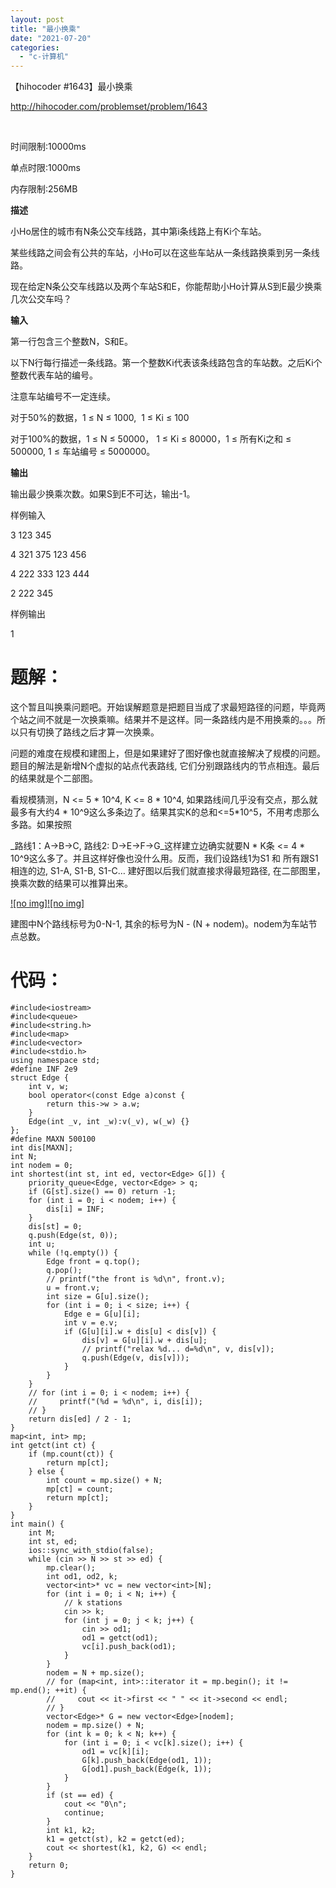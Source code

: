 ```yaml
---
layout: post
title: "最小换乘"
date: "2021-07-20"
categories: 
  - "c-计算机"
---
```


【hihocoder #1643】最小换乘

http://hihocoder.com/problemset/problem/1643

 

时间限制:10000ms

单点时限:1000ms

内存限制:256MB

**描述**

小Ho居住的城市有N条公交车线路，其中第i条线路上有Ki个车站。

某些线路之间会有公共的车站，小Ho可以在这些车站从一条线路换乘到另一条线路。

现在给定N条公交车线路以及两个车站S和E，你能帮助小Ho计算从S到E最少换乘几次公交车吗？

**输入**

第一行包含三个整数N，S和E。

以下N行每行描述一条线路。第一个整数Ki代表该条线路包含的车站数。之后Ki个整数代表车站的编号。

注意车站编号不一定连续。

对于50%的数据，1 ≤ N ≤ 1000,  1 ≤ Ki ≤ 100

对于100%的数据，1 ≤ N ≤ 50000， 1 ≤ Ki ≤ 80000，1 ≤ 所有Ki之和 ≤ 500000, 1 ≤ 车站编号 ≤ 5000000。

**输出**

输出最少换乘次数。如果S到E不可达，输出-1。

样例输入

3 123 345

4 321 375 123 456

4 222 333 123 444

2 222 345

样例输出

1

# 题解：

这个暂且叫换乘问题吧。开始误解题意是把题目当成了求最短路径的问题，毕竟两个站之间不就是一次换乘嘛。结果并不是这样。同一条路线内是不用换乘的。。。所以只有切换了路线之后才算一次换乘。

问题的难度在规模和建图上，但是如果建好了图好像也就直接解决了规模的问题。题目的解法是新增N个虚拟的站点代表路线, 它们分别跟路线内的节点相连。最后的结果就是个二部图。

看规模猜测，N <= 5 \* 10^4, K <= 8 \* 10^4, 如果路线间几乎没有交点，那么就最多有大约4 \* 10^9这么多条边了。结果其实K的总和<=5\*10^5，不用考虑那么多路。如果按照

_路线1：A->B->C, 路线2: D->E->F->G_这样建立边确实就要N \* K条 <= 4 \* 10^9这么多了。并且这样好像也没什么用。反而，我们设路线1为S1 和 所有跟S1相连的边, S1-A, S1-B, S1-C… 建好图以后我们就直接求得最短路径, 在二部图里，换乘次数的结果可以推算出来。

[![no img]](http://127.0.0.1/?attachment_id=3906)[![no img]](http://127.0.0.1/?attachment_id=3907)

建图中N个路线标号为0-N-1, 其余的标号为N - (N + nodem)。nodem为车站节点总数。

# 代码：

```
#include<iostream>
#include<queue>
#include<string.h>
#include<map>
#include<vector>
#include<stdio.h>
using namespace std;
#define INF 2e9
struct Edge {
    int v, w;
    bool operator<(const Edge a)const {
        return this->w > a.w;
    }
    Edge(int _v, int _w):v(_v), w(_w) {}
};
#define MAXN 500100
int dis[MAXN];
int N;
int nodem = 0;
int shortest(int st, int ed, vector<Edge> G[]) {
    priority_queue<Edge, vector<Edge> > q;
    if (G[st].size() == 0) return -1;
    for (int i = 0; i < nodem; i++) {
        dis[i] = INF;
    }
    dis[st] = 0;
    q.push(Edge(st, 0));
    int u;
    while (!q.empty()) {
        Edge front = q.top();
        q.pop();
        // printf("the front is %d\n", front.v);
        u = front.v;
        int size = G[u].size();
        for (int i = 0; i < size; i++) {
            Edge e = G[u][i];
            int v = e.v;
            if (G[u][i].w + dis[u] < dis[v]) {
                dis[v] = G[u][i].w + dis[u];
                // printf("relax %d... d=%d\n", v, dis[v]);
                q.push(Edge(v, dis[v]));
            }
        }
    }
    // for (int i = 0; i < nodem; i++) {
    //     printf("(%d = %d\n", i, dis[i]);
    // }
    return dis[ed] / 2 - 1;
}
map<int, int> mp;
int getct(int ct) {
    if (mp.count(ct)) {
        return mp[ct];
    } else {
        int count = mp.size() + N;
        mp[ct] = count;
        return mp[ct];
    }
}
int main() {
    int M;
    int st, ed;
    ios::sync_with_stdio(false);
    while (cin >> N >> st >> ed) {
        mp.clear();
        int od1, od2, k;
        vector<int>* vc = new vector<int>[N];
        for (int i = 0; i < N; i++) {
            // k stations
            cin >> k;
            for (int j = 0; j < k; j++) {
                cin >> od1;
                od1 = getct(od1);
                vc[i].push_back(od1);
            }
        }
        nodem = N + mp.size();
        // for (map<int, int>::iterator it = mp.begin(); it != mp.end(); ++it) {
        //     cout << it->first << " " << it->second << endl;
        // }
        vector<Edge>* G = new vector<Edge>[nodem];
        nodem = mp.size() + N;
        for (int k = 0; k < N; k++) {
            for (int i = 0; i < vc[k].size(); i++) {
                od1 = vc[k][i];
                G[k].push_back(Edge(od1, 1));
                G[od1].push_back(Edge(k, 1));
            }
        }
        if (st == ed) {
            cout << "0\n";
            continue;
        }
        int k1, k2;
        k1 = getct(st), k2 = getct(ed);
        cout << shortest(k1, k2, G) << endl;
    }
    return 0;
}
```
